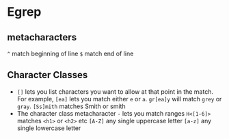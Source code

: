 # Egrep
## metacharacters
`^` match beginning of line
`$` match end of line
## Character Classes
- `[]` lets you list characters you want to allow at that point in the match.
  For example, `[ea]` lets you match either `e` or `a`.
  `gr[ea]y` will match `grey` or `gray`.
  `[Ss]mith` matches Smith or smith
- The character class metacharacter `-` lets you match ranges
  `H<[1-6]>` matches `<h1>` or `<h2>` etc
  `[A-Z]` any single uppercase letter
  `[a-z]` any single lowercase letter

